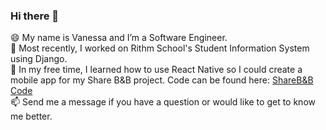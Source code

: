 ### Hi there 👋
<div>
<div>😄  My name is Vanessa and I’m a Software Engineer. </div>
<div>🔭  Most recently, I worked on Rithm School's Student Information System using Django. 
<div>🌱  In my free time, I learned how to use React Native so I could create a mobile app for my Share B&B project. Code can be found here: <a href="https://github.com/vcheng33/sharebnb-react-native-app">ShareB&B Code</a></div>
<div>📫  Send me a message if you have a question or would like to get to know me better. </div>
</div>

<!--
**vcheng33/vcheng33** is a ✨ _special_ ✨ repository because its `README.md` (this file) appears on your GitHub profile.

Here are some ideas to get you started:

- 🔭 I’m currently working on ...
- 🌱 I’m currently learning ...
- 👯 I’m looking to collaborate on ...
- 🤔 I’m looking for help with ...
- 💬 Ask me about ...
- 📫 How to reach me: ...
- 😄 Pronouns: ...
- ⚡ Fun fact: ...
-->
